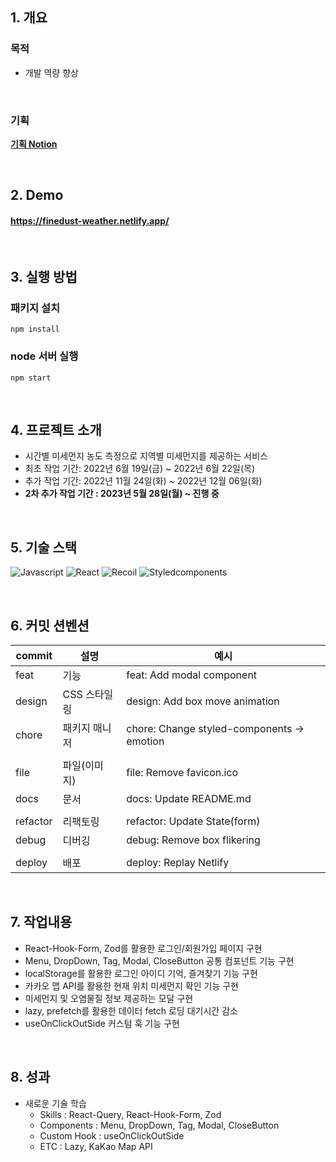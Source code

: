 ## 1. 개요

### 목적

- 개발 역량 향상

<br/>

### 기획

**[기획 Notion](https://tenener.notion.site/f7e3126674684676ad2e980d742cec5c)**

<br/>

## 2. Demo

#### https://finedust-weather.netlify.app/

<br/>

## 3. 실행 방법

### 패키지 설치

```
npm install
```

### node 서버 실행

```
npm start
```

<br/>

## 4. 프로젝트 소개

- 시간별 미세먼지 농도 측정으로 지역별 미세먼지를 제공하는 서비스
- 최초 작업 기간: 2022년 6월 19일(금) ~ 2022년 6월 22일(목)
- 추가 작업 기간: 2022년 11월 24일(화) ~ 2022년 12월 06일(화)
- **2차 추가 작업 기간 : 2023년 5월 28일(월) ~ 진행 중**

<br/>

## 5. 기술 스택

![Javascript](https://img.shields.io/badge/javascript-F7DF1E?style=for-the-badge&logo=typescript&logoColor=white)
![React](https://img.shields.io/badge/react-61DAFB?style=for-the-badge&logo=react&logoColor=black)
![Recoil](https://img.shields.io/badge/recoil-000?style=for-the-badge&logo=recoil&logoColor=white)
![Styledcomponents](https://img.shields.io/badge/Styledcomponents-DB7093?style=for-the-badge&logo=Styledcomponents&logoColor=white)

<br/>

## 6. 커밋 션벤션

| commit   | 설명          | 예시                                       |
| -------- | ------------- | ------------------------------------------ |
| feat     | 기능          | feat: Add modal component                  |
| design   | CSS 스타일링  | design: Add box move animation             |
| chore    | 패키지 매니저 | chore: Change styled-components -> emotion |
|          |               |                                            |
| file     | 파일(이미지)  | file: Remove favicon.ico                   |
| docs     | 문서          | docs: Update README.md                     |
|          |               |                                            |
| refactor | 리팩토링      | refactor: Update State(form)               |
| debug    | 디버깅        | debug: Remove box flikering                |
|          |               |                                            |
| deploy   | 배포          | deploy: Replay Netlify                     |

<br/>

## 7. 작업내용

- React-Hook-Form, Zod를 활용한 로그인/회원가입 페이지 구현
- Menu, DropDown, Tag, Modal, CloseButton 공통 컴포넌트 기능 구현
- localStorage를 활용한 로그인 아이디 기억, 즐겨찾기 기능 구현
- 카카오 맵 API를 활용한 현재 위치 미세먼지 확인 기능 구현
- 미세먼지 및 오염물질 정보 제공하는 모달 구현
- lazy, prefetch를 활용한 데이터 fetch 로딩 대기시간 감소
- useOnClickOutSide 커스텀 훅 기능 구현

<br/>


## 8. 성과
- 새로운 기술 학습
  - Skills : React-Query, React-Hook-Form, Zod
  - Components : Menu, DropDown, Tag, Modal, CloseButton
  - Custom Hook : useOnClickOutSide
  - ETC : Lazy, KaKao Map API
